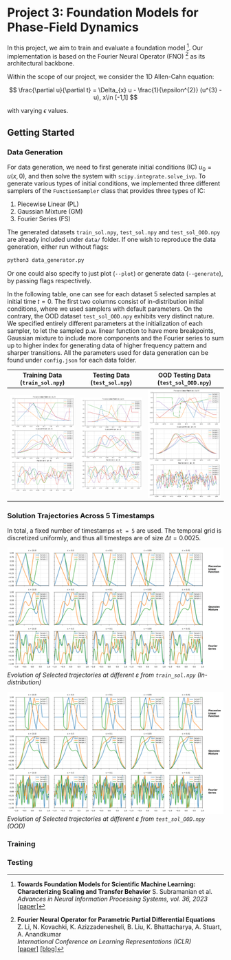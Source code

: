 # Project 3: Foundation Models for Phase-Field Dynamics

In this project, we aim to train and evaluate a foundation model [^1]. Our implementation is based on the Fourier Neural Operator (FNO) [^2] as its architectural backbone.

Within the scope of our project, we consider the 1D Allen-Cahn equation:

$$
\frac{\partial u}{\partial t} = \Delta_{x} u - \frac{1}{\epsilon^{2}} (u^{3} - u), x\in [-1,1]
$$

with varying $\epsilon$ values.

## Getting Started

### Data Generation

For data generation, we need to first generate initial conditions (IC) $u_{0}= u(x, 0)$, and then solve the system with `scipy.integrate.solve_ivp`. To generate various types of initial conditions, we implemented three different samplers of the `FunctionSampler` class that provides three types of IC:

1. Piecewise Linear (PL)
2. Gaussian Mixture (GM)
3. Fourier Series (FS)


The generated datasets `train_sol.npy`, `test_sol.npy` and `test_sol_OOD.npy` are already included under `data/` folder. If one wish to reproduce the data generation, either run without flags:

```bash
python3 data_generator.py
```

Or one could also specify to just plot (`--plot`) or generate data (`--generate`), by passing flags respectively.

In the following table, one can see for each dataset 5 selected samples at initial time $t = 0$. The first two columns consist of in-distribution initial conditions, where we used samplers with default parameters. On the contrary, the OOD dataset `test_sol_OOD.npy` exhibits very distinct nature. We specified entirely different parameters at the initialization of each sampler, to let the sampled p.w. linear function to have more breakpoints, Gaussian mixture to include more components and the Fourier series to sum up to higher index for generating data of higher frequency pattern and sharper transitions. All the parameters used for data generation can be found under `config.json` for each data folder.


| Training Data (`train_sol.npy`) | Testing Data (`test_sol.npy`) | OOD Testing Data (`test_sol_OOD.npy`) |
| --- | --- | --- |
| ![training](data/dt_0.0025_20250113_095320/sample_comparison_train.png)   | ![testing](data/dt_0.0025_20250113_095320/sample_comparison_test.png)     | ![ood testing](data/dt_0.0025_20250113_095320/sample_comparison_ood.png)     |

### Solution Trajectories Across 5 Timestamps

In total, a fixed number of timestamps `nt = 5` are used. The temporal grid is discretized uniformly, and thus all timesteps are of size $\Delta t = 0.0025$.

![In-distribution Evolution](data/dt_0.0025_20250113_095320/sol_dt_0.0025_train.gif)
*Evolution of Selected trajectories at different ɛ from `train_sol.npy` (In-distribution)*

![OOD Evolution](data/dt_0.0025_20250113_095320/sol_dt_0.0025_test_ood.gif)
*Evolution of Selected trajectories at different ɛ from `test_sol_OOD.npy` (OOD)*


### Training


### Testing


[^1]: **Towards Foundation Models for Scientific Machine Learning: Characterizing Scaling and Transfer Behavior**
    S. Subramanian et al.
    *Advances in Neural Information Processing Systems, vol. 36, 2023*
    [[paper]](https://arxiv.org/abs/2306.00258v1)

[^2]: **Fourier Neural Operator for Parametric Partial Differential Equations**  
    Z. Li, N. Kovachki, K. Azizzadenesheli, B. Liu, K. Bhattacharya, A. Stuart, A. Anandkumar  
    *International Conference on Learning Representations (ICLR)*  
    [[paper]](https://arxiv.org/abs/2010.08895)
    [[blog]](https://zongyi-li.github.io/blog/2020/fourier-pde/)
